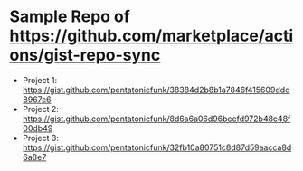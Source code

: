 # Sample Repo of https://github.com/marketplace/actions/gist-repo-sync

- Project 1: https://gist.github.com/pentatonicfunk/38384d2b8b1a7846f415609ddd8967c6
- Project 2: https://gist.github.com/pentatonicfunk/8d6a6a06d96beefd972b48c48f00db49
- Project 3: https://gist.github.com/pentatonicfunk/32fb10a80751c8d87d59aacca8d6a8e7